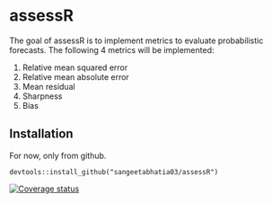 # assessR

The goal of assessR is to implement metrics to evaluate probabilistic 
forecasts. The following 4 metrics will be implemented:
1. Relative mean squared error
2. Relative mean absolute error
3. Mean residual
4. Sharpness
5. Bias

## Installation

For now, only from github.

```{r}
devtools::install_github("sangeetabhatia03/assessR")
```

[![Coverage status](https://codecov.io/gh/sangeetabhatia03/assessR/branch/master/graph/badge.svg)](https://codecov.io/github/sangeetabhatia03/assessR?branch=master)
